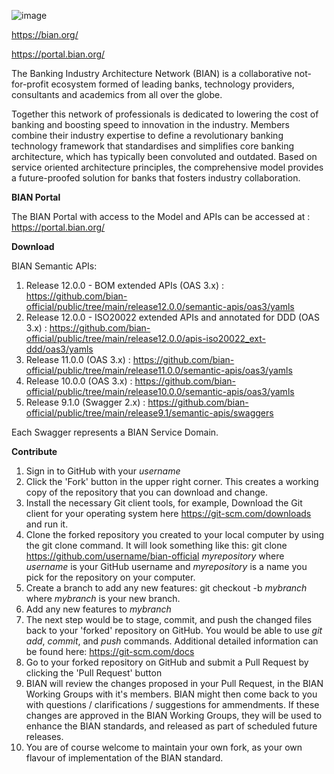![image](https://user-images.githubusercontent.com/75980500/109956689-d6e5d280-7cdb-11eb-86be-c853000a5b7e.png)


https://bian.org/

https://portal.bian.org/ 

The Banking Industry Architecture Network (BIAN) is a collaborative not-for-profit ecosystem formed of leading banks, technology providers, consultants and academics from all over the globe.

Together this network of professionals is dedicated to lowering the cost of banking and boosting speed to innovation in the industry. Members combine their industry expertise to define a revolutionary banking technology framework that standardises and simplifies core banking architecture, which has typically been convoluted and outdated. Based on service oriented architecture principles, the comprehensive model provides a future-proofed solution for banks that fosters industry collaboration.


**BIAN Portal**

The BIAN Portal with access to the Model and APIs can be accessed at : https://portal.bian.org/


**Download**

BIAN Semantic APIs:
1. Release 12.0.0 - BOM extended APIs (OAS 3.x) : https://github.com/bian-official/public/tree/main/release12.0.0/semantic-apis/oas3/yamls
2. Release 12.0.0 - ISO20022 extended APIs and annotated for DDD (OAS 3.x) : https://github.com/bian-official/public/tree/main/release12.0.0/apis-iso20022_ext-ddd/oas3/yamls
3. Release 11.0.0 (OAS 3.x) : https://github.com/bian-official/public/tree/main/release11.0.0/semantic-apis/oas3/yamls
4. Release 10.0.0 (OAS 3.x) : https://github.com/bian-official/public/tree/main/release10.0.0/semantic-apis/oas3/yamls
5. Release 9.1.0 (Swagger 2.x) : https://github.com/bian-official/public/tree/main/release9.1/semantic-apis/swaggers

Each Swagger represents a BIAN Service Domain.




**Contribute**

1. Sign in to GitHub with your _username_
2. Click the 'Fork' button in the upper right corner. This creates a working copy of the repository that you can download and change.
3. Install the necessary Git client tools, for example, Download the Git client for your operating system here https://git-scm.com/downloads and run it.
4. Clone the forked repository you created to your local computer by using the git clone command. It will look something like this:
    git clone https://github.com/username/bian-official _myrepository_
    where _username_ is your GitHub username and _myrepository_ is a name you pick for the repository on your computer.
5. Create a branch to add any new features:
    git checkout -b _mybranch_
    where _mybranch_ is your new branch.
6. Add any new features to _mybranch_
7. The next step would be to stage, commit, and push the changed files back to your 'forked' repository on GitHub. You would be able to use _git add_, _commit_, and _push_ commands. Additional detailed information can be found here: https://git-scm.com/docs
8. Go to your forked repository on GitHub and submit a Pull Request by clicking the 'Pull Request' button
9. BIAN will review the changes proposed in your Pull Request, in the BIAN Working Groups with it's members. BIAN might then come back to you with questions / clarifications / suggestions for ammendments. If these changes are approved in the BIAN Working Groups, they will be used to enhance the BIAN standards, and released as part of scheduled future releases. 
10. You are of course welcome to maintain your own fork, as your own flavour of implementation of the BIAN standard.
